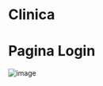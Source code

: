 # Clinica

# Pagina Login

![image](https://github.com/user-attachments/assets/51ccc09a-efd5-4b30-8582-c51fb85e613e)
